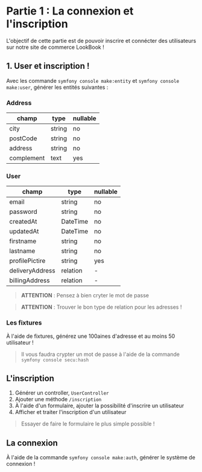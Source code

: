 # Partie 1 : La connexion et l'inscription

L'objectif de cette partie est de pouvoir inscrire et connécter des utilisateurs sur notre site de commerce LookBook !

## 1. User et inscription !

Avec les commande `symfony console make:entity` et `symfony console make:user`, générer les entités suivantes :

### Address

| champ      | type   | nullable |
| ---------- | ------ | -------- |
| city       | string | no       |
| postCode   | string | no       |
| address    | string | no       |
| complement | text   | yes      |

### User

| champ           | type     | nullable |
| --------------- | -------- | -------- |
| email           | string   | no       |
| password        | string   | no       |
| createdAt       | DateTime | no       |
| updatedAt       | DateTime | no       |
| firstname       | string   | no       |
| lastname        | string   | no       |
| profilePictire  | string   | yes      |
| deliveryAddress | relation | -        |
| billingAddress  | relation | -        |

> **ATTENTION** : Pensez à bien cryter le mot de passe

> **ATTENTION** : Trouver le bon type de relation pour les adresses !

### Les fixtures

À l'aide de fixtures, générez une 100aines d'adresse et au moins 50 utilisateur !

> Il vous faudra crypter un mot de passe à l'aide de la commande `symfony console secu:hash`

## L'inscription

1. Générer un controller, `UserController`
2. Ajouter une méthode `/inscription`
3. À l'aide d'un formulaire, ajouter la possibilité d'inscrire un utilisateur
4. Afficher et traiter l'inscription d'un utilisateur

> Essayer de faire le formulaire le plus simple possible !

## La connexion

À l'aide de la commande `symfony console make:auth`, générer le système de connexion !
